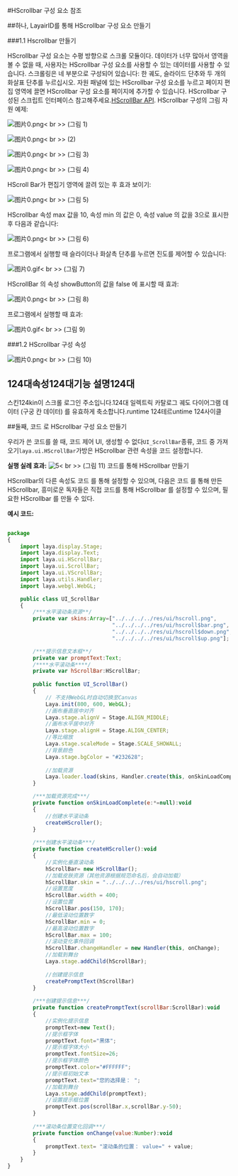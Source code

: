 #HScrollbar 구성 요소 참조



##하나, LayairID를 통해 HScrollbar 구성 요소 만들기

###1.1 Hscrollbar 만들기

HScrollbar 구성 요소는 수평 방향으로 스크롤 모듈이다.
데이터가 너무 많아서 영역을 볼 수 없을 때, 사용자는 HScrollbar 구성 요소를 사용할 수 있는 데이터를 사용할 수 있습니다.
스크롤링은 네 부분으로 구성되어 있습니다: 한 궤도, 슬라이드 단추와 두 개의 화살표 단추를 누르십시오.
자원 패널에 있는 HScrollbar 구성 요소를 누르고 페이지 편집 영역에 끌면 HScrollbar 구성 요소를 페이지에 추가할 수 있습니다.
HScrollbar 구성된 스크립트 인터페이스 참고해주세요.[HScrollBar API](http://layaair.ldc.layabox.com/api/index.html?category=Core&class=laya.ui.HScrollBar).
HScrollbar 구성의 그림 자원 예제:

​![图片0.png](img/1.png)< br >>
(그림 1)

​![图片0.png](img/2.png)< br >>
(2)

​![图片0.png](img/3.png)< br >>
(그림 3)

​![图片0.png](img/4.png)< br >>
(그림 4)

HScroll Bar가 편집기 영역에 끌려 있는 후 효과 보이기:

​![图片0.png](img/5.png)< br >>
(그림 5)

HScrollbar 속성 max 값을 10, 속성 min 의 값은 0, 속성 value 의 값을 3으로 표시한 후 다음과 같습니다:

​![图片0.png](img/6.png)< br >>
(그림 6)

프로그램에서 실행할 때 슬라이더나 화살촉 단추를 누르면 진도를 제어할 수 있습니다:

​![图片0.gif](gif/1.gif)< br >>
(그림 7)

HScrollBar 의 속성 showButton의 값을 false 에 표시할 때 효과:

​![图片0.png](img/7.png)< br >>
(그림 8)

프로그램에서 실행할 때 효과:

​![图片0.gif](gif/2.gif)< br >>
(그림 9)



 



###1.2 HScrollbar 구성 속성

​![图片0.png](img/8.png)< br >>
(그림 10)

124대**속성**124대**기능 설명**124대
----------------------------------------------------------------------------------------------------------------------------------------------------------------------------------------------------------------
스킨124kin이 스크롤 로그인 주소입니다.124대
일렉트릭 카탈로그 궤도 다이어그램 데이터 (구궁 칸 데이터) 를 유효하게 축소합니다.runtime
124테르untime
124사이클



 



##둘째, 코드 로 HScrollbar 구성 요소 만들기

우리가 쓴 코드를 쓸 때, 코드 제어 UI, 생성할 수 없다`UI_ScrollBar`종류, 코드 중 가져오기`laya.ui.HScrollBar`가방은 HScrollbar 관련 속성을 코드 설정합니다.

**실행 실례 효과:**
​![5](gif/4.gif)< br >>
(그림 11) 코드를 통해 HScrollbar 만들기

HScrollbar의 다른 속성도 코드 를 통해 설정할 수 있으며, 다음은 코드 를 통해 만든 HScrollbar, 흥미로운 독자들은 직접 코드를 통해 HScrollbar 를 설정할 수 있으며, 필요한 HScrollbar 를 만들 수 있다.

**예시 코드:**


```javascript

package
{
	import laya.display.Stage;
	import laya.display.Text;
	import laya.ui.HScrollBar;
	import laya.ui.ScrollBar;
	import laya.ui.VScrollBar;
	import laya.utils.Handler;
	import laya.webgl.WebGL;

	public class UI_ScrollBar
	{
		/***水平滚动条资源**/
		private var skins:Array=["../../../../res/ui/hscroll.png", 
							 	 "../../../../res/ui/hscroll$bar.png", 
								 "../../../../res/ui/hscroll$down.png",
								 "../../../../res/ui/hscroll$up.png"];

		/***提示信息文本框**/
		private var promptText:Text;		
		/****水平滚动条****/
		private var hScrollBar:HScrollBar;		
		
		public function UI_ScrollBar()
		{
			// 不支持WebGL时自动切换至Canvas
			Laya.init(800, 600, WebGL);
			//画布垂直居中对齐
			Laya.stage.alignV = Stage.ALIGN_MIDDLE;
			//画布水平居中对齐
			Laya.stage.alignH = Stage.ALIGN_CENTER;
			//等比缩放
			Laya.stage.scaleMode = Stage.SCALE_SHOWALL;
			//背景颜色
			Laya.stage.bgColor = "#232628";
			
			//加载资源
			Laya.loader.load(skins, Handler.create(this, onSkinLoadComplete));
		}

		/***加载资源完成***/
		private function onSkinLoadComplete(e:*=null):void
		{
			//创建水平滚动条
			createHScroller();
		}
		
		/***创建水平滚动条***/
		private function createHScroller():void 
		{
			//实例化垂直滚动条
			hScrollBar= new HScrollBar();
			//加载皮肤资源（其他资源根据规范命名后，会自动加载）
			hScrollBar.skin = "../../../../res/ui/hscroll.png";
			//设置宽度
			hScrollBar.width = 400;
			//设置位置
			hScrollBar.pos(150, 170);
			//最低滚动位置数字
			hScrollBar.min = 0;
			//最高滚动位置数字
			hScrollBar.max = 100;
			//滚动变化事件回调
			hScrollBar.changeHandler = new Handler(this, onChange);
			//加载到舞台
			Laya.stage.addChild(hScrollBar);
			
			//创建提示信息
			createPromptText(hScrollBar)
		}		
		
		/***创建提示信息***/
		private function createPromptText(scrollBar:ScrollBar):void
		{
			//实例化提示信息
			promptText=new Text();
			//提示框字体
			promptText.font="黑体";
			//提示框字体大小
			promptText.fontSize=26;
			//提示框字体颜色
			promptText.color="#FFFFFF";
			//提示框初始文本
			promptText.text="您的选择是： ";
			//加载到舞台
			Laya.stage.addChild(promptText);
			//设置提示框位置
			promptText.pos(scrollBar.x,scrollBar.y-50);
		}
		
		/***滚动条位置变化回调***/
		private function onChange(value:Number):void 
		{
			promptText.text= "滚动条的位置： value=" + value;
		}
	}
}
```


